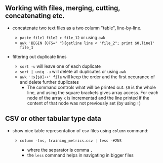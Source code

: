## Working with files, merging, cutting, concatenating etc. 

- concatenate two text files as a two column "table", line-by-line.
	- `paste file1 file2 > file_12`
	or using `awk`
	- `awk 'BEGIN {OFS=" "}{getline line < "file_2"; print $0,line}' file_1`

- filtering out duplicate lines
	- `sort -u` will leave one of each duplicate 
	- `sort | uniq -u` will delete all duplicates 
	or using `awk`
	- `awk '!x[$0]++' file` will keep the order and the first occurance of and delete further duplicates
		- The command controls what will be printed out. `$0` is the whole line, and using the square brackets gives array access. For each node of the array `x` is incrementad and the line printed if the content of that node was not previously set (by using `!`)
	
	

## CSV or other tabular type data 

- show nice table representation of csv files using `column` command: 

	- `column -tns, training_metrics.csv | less -#2NS`
	
		- where the separator is comma `,`
		- the `less` command helps in navigating in bigger files 
